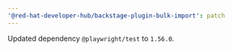 ```yaml
---
'@red-hat-developer-hub/backstage-plugin-bulk-import': patch
---
```


Updated dependency `@playwright/test` to `1.56.0`.
